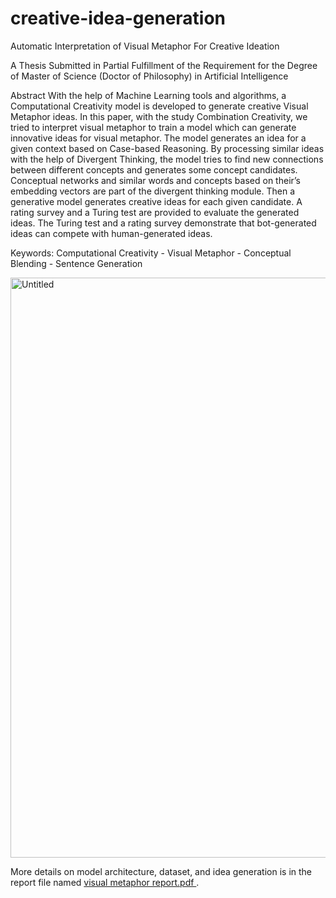 # creative-idea-generation
Automatic Interpretation of Visual Metaphor For Creative Ideation

A Thesis Submitted in Partial Fulfillment of the Requirement for the Degree of Master of Science (Doctor
of Philosophy) in Artificial Intelligence

Abstract
With the help of Machine Learning tools and algorithms, a Computational Creativity model is developed to generate
creative Visual Metaphor ideas. In this paper, with the study Combination Creativity, we tried to interpret visual
metaphor to train a model which can generate innovative ideas for visual metaphor. The model generates an idea for
a given context based on Case-based Reasoning. By processing similar ideas with the help of Divergent Thinking, the
model tries to find new connections between different concepts and generates some concept candidates. Conceptual
networks and similar words and concepts based on their’s embedding vectors are part of the divergent thinking
module. Then a generative model generates creative ideas for each given candidate. A rating survey and a Turing test
are provided to evaluate the generated ideas. The Turing test and a rating survey demonstrate that bot-generated ideas
can compete with human-generated ideas.

Keywords: Computational Creativity - Visual Metaphor - Conceptual Blending - Sentence Generation 

<img width="928" alt="Untitled" src="https://user-images.githubusercontent.com/16519487/201905943-ca389372-7f7a-45a5-a867-e8131d19f6fb.png">


More details on model architecture, dataset, and idea generation is in the report file named [visual metaphor report.pdf ](mseslami/creative-idea-generation/blob/main/visual%20metaphor%20report.pdf).
